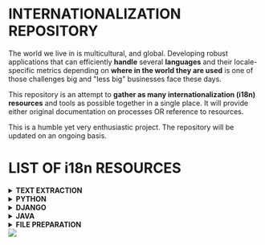 <!--
<img src="/assets/images/i18n.png" text-align="center" width = 50%; height=15% >
-->

# INTERNATIONALIZATION REPOSITORY

The world we live in is multicultural, and global.
Developing robust applications that can efficiently **handle** several **languages** and their locale-specific metrics depending on **where in the world they are used** is one of those challenges big and "less big" businesses face these days.

This repository is an attempt to **gather as many internationalization (i18n) resources** and tools as possible together in a single place. It will provide either original documentation on processes OR reference to resources.
<!-- in what otherwise is an inifite and messy pool. -->

This is a humble yet very enthusiastic project.
The repository will be updated on an ongoing basis.

<!-- ![](https://github.com/agomezmartin/regexl10n/blob/main/assets/images/world_flags.gif)
-->



<!--
		--------------- DROP DOWN MENU EXAMPLE ---------------

<details>
<summary><strong>LIST OF RESOURCES</strong></summary>


1. [Python: ResourceBundle internationalization module](/file_prepp/README.md)
2. [Resource file text extraction using regex](/text_extraction/README.md)
3. [File preparation tasks](/file_prepp/README.md)

</details>
-->




# LIST OF i18n RESOURCES
<!-- ---------------------------------- -->
<details>
<summary><strong>TEXT EXTRACTION</strong></summary>

- [From **Resource files**](/assets/text_extraction/README.md)

</details>
<!-- ---------------------------------- -->
<details>
<summary><strong>PYTHON</strong></summary>

- [**ResourceBundle**: A **JAVA-like** approach](/assets/python/resourceBundle/README.md)
- [**Gettext**: Multilingual internationalization services](/assets/python/gettext/README.md)

</details>
<!-- ---------------------------------- -->
<details>
<summary><strong>DJANGO </strong></summary>

- [**Gettext**: extract and compile strings for translation](/assets/django/README.md)
- [**Templates**: mark strings for translation](/assets/django/templates_mark_for_translation/README.md)
- [**Templates**: interpolation](/assets/django/templates_interpolation/README.md)

</details>
<!-- ---------------------------------- -->
<details>
<summary><strong>JAVA</strong></summary>

- [**ResourceBundle**](/assets/java/resourceBundle/README.md)

</details>
<!-- ---------------------------------- -->
<details>
<summary><strong>FILE PREPARATION</strong></summary>

- [File preparation tasks](/assets/file_prepp/README.md)

</details>
<!-- ---------------------------------- -->


<!--
			--------------- LIST OF RESOURCES ---------------

1. [ResourceBundle internationalization module](/file_prepp/README.md)
2. [Resource file text extraction using regex](/text_extraction/README.md)
3. [File preparation tasks](/file_prepp/README.md)

-->
<img src="https://github.com/agomezmartin/regexl10n/blob/main/assets/images/world_flags.gif">